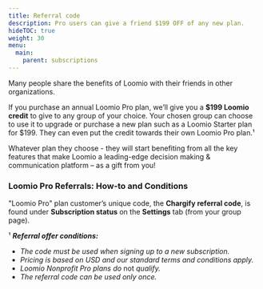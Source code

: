 ```yaml
---
title: Referral code
description: Pro users can give a friend $199 OFF of any new plan.
hideTOC: true
weight: 30
menu:
  main:
    parent: subscriptions
---
```


Many people share the benefits of Loomio with their friends in other organizations.

If you purchase an annual Loomio Pro plan, we’ll give you a **$199 Loomio credit** to give to any group of your choice. Your chosen group can choose to use it to upgrade or purchase a new plan such as a Loomio Starter plan for $199. They can even put the credit towards their own Loomio Pro plan.¹

Whatever plan they choose - they will start benefiting from all the key features that make Loomio a leading-edge decision making & communication platform – as a gift from you!

### Loomio Pro Referrals: How-to and Conditions

"Loomio Pro" plan customer’s unique code, the **Chargify referral code**, is found under **Subscription status** on the **Settings** tab (from your group page).

¹ ___Referral offer conditions:___

- _The code must be used when signing up to a new subscription._
- _Pricing is based on USD and our standard terms and conditions apply._
- _Loomio Nonprofit Pro plans do_ not _qualify._
- _The referral code can be used only once._
